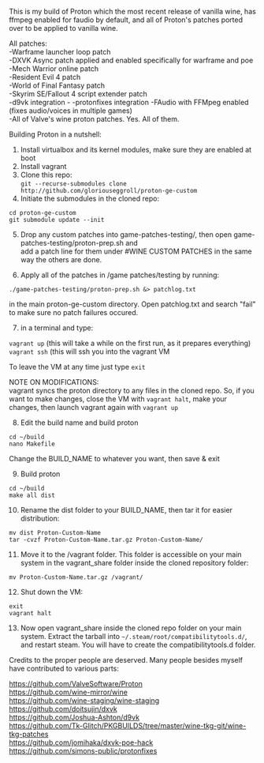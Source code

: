 This is my build of Proton which the most recent release of vanilla wine, has ffmpeg enabled for faudio by default, and all of Proton's patches ported over to be applied to vanilla wine.

All patches:  
-Warframe launcher loop patch  
-DXVK Async patch applied and enabled specifically for warframe and poe
-Mech Warrior online patch  
-Resident Evil 4 patch  
-World of Final Fantasy patch  
-Skyrim SE/Fallout 4 script extender patch  
-d9vk integration - 
-protonfixes integration
-FAudio with FFMpeg enabled (fixes audio/voices in multiple games)  
-All of Valve's wine proton patches. Yes. All of them. 

Building Proton in a nutshell:  

1. Install virtualbox and its kernel modules, make sure they are enabled at boot  
2. Install vagrant  
3. Clone this repo:  
`git --recurse-submodules clone http://github.com/gloriouseggroll/proton-ge-custom`  
4. Initiate the submodules in the cloned repo:  
```
cd proton-ge-custom
git submodule update --init
```
5. Drop any custom patches into game-patches-testing/, then open game-patches-testing/proton-prep.sh and  
 add a patch line for them under #WINE CUSTOM PATCHES in the same way the others are done. 

6. Apply all of the patches in /game patches/testing by running:
```
./game-patches-testing/proton-prep.sh &> patchlog.txt
``` 
in the main proton-ge-custom directory. Open patchlog.txt and search "fail" to make sure no patch failures occured.

7. in a terminal and type:  

`vagrant up` (this will take a while on the first run, as it prepares everything)  
`vagrant ssh` (this will ssh you into the vagrant VM  

To leave the VM at any time just type `exit`  

NOTE ON MODIFICATIONS:  
vagrant syncs the proton directory to any files in the cloned repo. So, if you want to make changes, close the VM with `vagrant halt`, make your changes, then launch vagrant again with `vagrant up`  

8. Edit the build name and build proton  
```
cd ~/build
nano Makefile
```
Change the BUILD_NAME to whatever you want, then save & exit  

9. Build proton  
```
cd ~/build
make all dist
```
10. Rename the dist folder to your BUILD_NAME, then tar it for easier distribution:  
```
mv dist Proton-Custom-Name
tar -cvzf Proton-Custom-Name.tar.gz Proton-Custom-Name/
```

11. Move it to the /vagrant folder. This folder is accessible on your main system in the vagrant_share folder inside the cloned repository folder:  

`mv Proton-Custom-Name.tar.gz /vagrant/`  

12. Shut down the VM:  
```
exit
vagrant halt
```

13. Now open vagrant_share inside the cloned repo folder on your main system. Extract the tarball into `~/.steam/root/compatibilitytools.d/`, and restart steam. You will have to create the compatibilitytools.d folder.  


Credits to the proper people are deserved. Many people besides myself have contributed to various parts:

https://github.com/ValveSoftware/Proton  
https://github.com/wine-mirror/wine  
https://github.com/wine-staging/wine-staging  
https://github.com/doitsujin/dxvk  
https://github.com/Joshua-Ashton/d9vk  
https://github.com/Tk-Glitch/PKGBUILDS/tree/master/wine-tkg-git/wine-tkg-patches  
https://github.com/jomihaka/dxvk-poe-hack  
https://github.com/simons-public/protonfixes  
